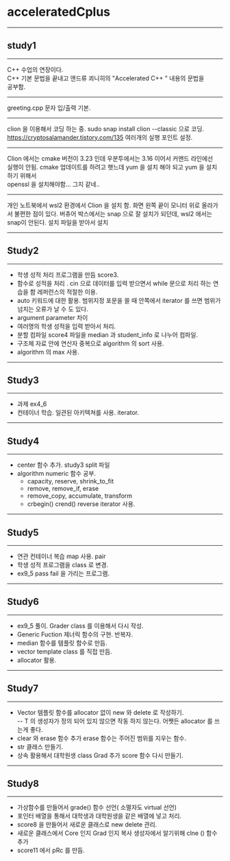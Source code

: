 # acceleratedCplus
- - -
## study1
- - - 
C++ 수업의 연장이다.  
C++ 기본 문법을 끝내고 앤드류 쾨니히의
"Accelerated C++ " 내용의 문법을  
공부함.

- - - 
greeting.cpp 문자 입/출력 기본.
- - - 
clion 을 이용해서 코딩 하는 중.
sudo snap install clion --classic 
으로 코딩.
https://cryptosalamander.tistory.com/135
여러개의 실행 포인트 설정. 
- - -
Clion 에서는 cmake 버전이 3.23 인데 우분투에서는 3.16 이어서 커맨드 라인에선  
실행이 안됨. 
cmake 업데이트를 하려고 햇느데 yum 을 설치 해야 되고 yum 을 설치 하기 위해서  
openssl 을 설치해야함... 그지 같네..
- - - 
개인 노트북에서 wsl2 환경에서 Clion 을 설치 함. 
화면 왼쪽 끝이 모니터 위로 올라가서 불편한 점이 있다.
버츄어 박스에서는 snap 으로 잘 설치가 되던데, wsl2 에서는 snap이 안된다. 설치 파일을 받아서 설치
- - -
## Study2
- - -
* 학생 성적 처리 프로그램을 만듬 score3. 
* 함수로 성적을 처리 . cin 으로 데이터를 입력 받으면서 while 문으로 처리 하는 
연습을 함 레퍼런스의 적절한 이용. 
* auto 키워드에 대한 활용. 범위지정 포문을 쓸 때 안쪽에서 iterator 를 쓰면 
범위가 넘치는 오류가 날 수 도 있다. 
* argument parameter 차이 
* 여러명의 학생 성적을 입력 받아서 처리.
* 분할 컴파일 score4 파일을 median 과 student_info 로 나누어 컴파일.
* 구조체 자료 안에 연산자 중복으로 algorithm 의 sort 사용. 
* algorithm 의 max 사용.
- - -
## Study3
- - -
* 과제 ex4_6 
* 컨테이너 학습. 일관된 아키텍쳐를 사용. iterator.
- - -
## Study4
- - -
* center 함수 추가. study3  split 파일
* algorithm numeric 함수 공부.
  * capacity, reserve, shrink_to_fit
  * remove, remove_if, erase
  * remove_copy, accumulate, transform
  * crbegin() crend() reverse iterator 사용.
- - -
## Study5
- - - 
* 연관 컨테이너 복습 map 사용. pair
* 학생 성적 프로그램을 class 로 변경. 
* ex9_5 pass fail 을 가리는 프로그램. 
- - -
## Study6
- - -
* ex9_5 풀이. Grader class 를 이용해서 다시 작성. 
* Generic Fuction 제너릭 함수의 구현. 반복자. 
* median 함수를 템플릿 함수로 만듬. 
* vector template class 를 직접 만듬. 
* allocator 활용.
- - -
## Study7
- - -
* Vector 템플릿 함수를 allocator 없이 new 와 delete 로 작성하기.  
  -- T 의 생성자가 정의 되어 있지 않으면 작동 하지 않는다. 어쨋든 
  allocator 를 쓰는게 좋다. 
* clear 와 erase 함수 추가 erase 함수는 주어진 범위를 지우는 함수.
* str 클래스 만들기.
* 상속 활용해서 대학원생 class Grad 추가 score 함수 다시 만들기.  
- - -
## Study8
- - -
* 가상함수를 만들어서 grade() 함수 선언( 소멸자도 virtual 선언)
* 포인터 배열을 통해서 대학생과 대학원생을 같은 배열에 넣고 처리.
* score8 을 만들어서 새로운 클래스로 new delete 관리.
* 새로운 클래스에서 Core 인지 Grad 인지 복사 생성자에서 알기위해 clne () 함수 추가
* score11 에서 pRc 를 만듬.